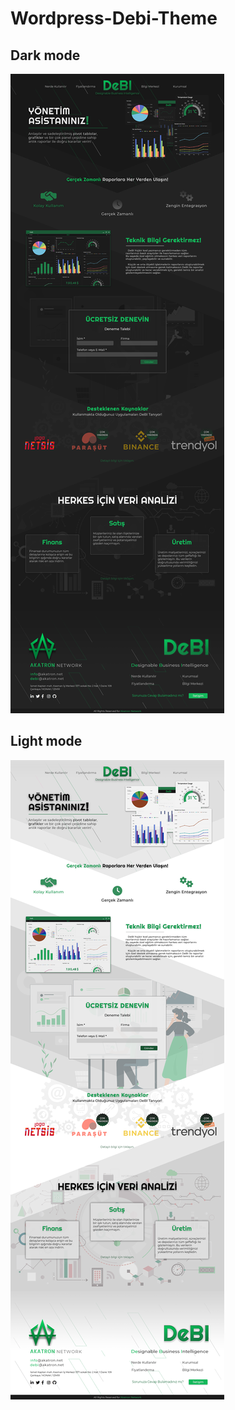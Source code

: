 # Wordpress-Debi-Theme

## Dark mode

![preview](https://github.com/Akatron-Network/Wordpress-Debi-Theme/blob/main/design/index.png?raw=true)

## Light mode


![preview](https://github.com/Akatron-Network/Wordpress-Debi-Theme/blob/main/design/index-light.png?raw=true)
